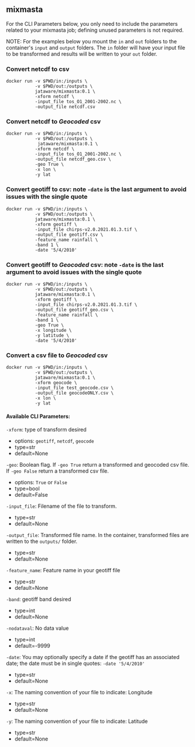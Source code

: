 ## mixmasta

For the CLI Parameters below, you only need to include the parameters related to your mixmasta job; defining unused parameters is not required.

NOTE: For the examples below you mount the `in` and `out`  folders to the container's `input` and `output` folders. The `in` folder will have your input file to be transformed and results will be written to your `out` folder.

### Convert netcdf to csv

```
docker run -v $PWD/in:/inputs \
           -v $PWD/out:/outputs \
           jataware/mixmasta:0.1 \
           -xform netcdf \
           -input_file tos_O1_2001-2002.nc \
           -output_file netcdf.csv
```

### Convert netcdf to *Geocoded* csv


```
docker run -v $PWD/in:/inputs \
           -v $PWD/out:/outputs \
            jataware/mixmasta:0.1 \
           -xform netcdf \
           -input_file tos_O1_2001-2002.nc \
           -output_file netcdf_geo.csv \
           -geo True \
           -x lon \
           -y lat
```


### Convert geotiff to csv: note `-date` is the last argument to avoid issues with the single quote

```
docker run -v $PWD/in:/inputs \
           -v $PWD/out:/outputs \
           jataware/mixmasta:0.1 \
           -xform geotiff \
           -input_file chirps-v2.0.2021.01.3.tif \
           -output_file geotiff.csv \
           -feature_name rainfall \
           -band 1 \
           -date '5/4/2010'
```

### Convert geotiff to *Geocoded* csv: note `-date` is the last argument to avoid issues with the single quote

```
docker run -v $PWD/in:/inputs \
           -v $PWD/out:/outputs \
           jataware/mixmasta:0.1 \
           -xform geotiff \
           -input_file chirps-v2.0.2021.01.3.tif \
           -output_file geotiff_geo.csv \
           -feature_name rainfall \
           -band 1 \
           -geo True \
           -x longitude \
           -y latitude \
           -date '5/4/2010' 
```

### Convert a csv file to *Geocoded* csv

```
docker run -v $PWD/in:/inputs \
           -v $PWD/out:/outputs \
           jataware/mixmasta:0.1 \
           -xform geocode \
           -input_file test_geocode.csv \
           -output_file geocodeONLY.csv \
           -x lon \
           -y lat 
```

#### Available CLI Parameters:

`-xform`: type of transform desired
  
  - options: `geotiff`, `netcdf`, `geocode` 
  - type=str
  - default=None

`-geo`: Boolean flag. If `-geo True` return a transformed and geocoded csv file. If `-geo False` return a transformed csv file. 

  - options: `True` or `False`
  - type=bool
  - default=False
 
`-input_file`: Filename of the file to transform. 

  - type=str
  - default=None
  
`-output_file`: Transformed file name. In the container, transformed files are written to the `outputs/` folder. 

  - type=str
  - default=None
  
`-feature_name`: Feature name in your geotiff file

  - type=str
  - default=None
 
`-band`: geotiff band desired

  - type=int
  - default=None
  
`-nodataval`: No data value

  - type=int
  - default=-9999
  
`-date`: You may optionally specify a date if the geotiff has an associated date; the date must be in single quotes: `-date '5/4/2010'`

  - type=str
  - default=None
  
`-x`: The naming convention of your file to indicate: Longitude

  - type=str
  - default=None
  
`-y`: The naming convention of your file to indicate: Latitude

  - type=str
  - default=None